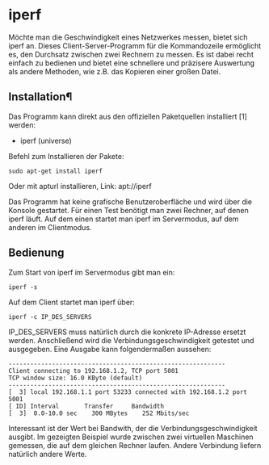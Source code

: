 # iperf

Möchte man die Geschwindigkeit eines Netzwerkes messen, bietet sich iperf an. Dieses Client-Server-Programm für die Kommandozeile ermöglicht es, den Durchsatz zwischen zwei Rechnern zu messen. 
Es ist dabei recht einfach zu bedienen und bietet eine schnellere und präzisere Auswertung als andere Methoden, wie z.B. das Kopieren einer großen Datei.

## Installation¶

Das Programm kann direkt aus den offiziellen Paketquellen installiert [1] werden:

+ iperf (universe)

Befehl zum Installieren der Pakete:
```
sudo apt-get install iperf 
```
Oder mit apturl installieren, Link: apt://iperf

Das Programm hat keine grafische Benutzeroberfläche und wird über die Konsole gestartet. Für einen Test benötigt man zwei Rechner, auf denen iperf läuft. 
Auf dem einen startet man iperf im Servermodus, auf dem anderen im Clientmodus.

## Bedienung

Zum Start von iperf im Servermodus gibt man ein:
```
iperf -s 
```
Auf dem Client startet man iperf über:
```
iperf -c IP_DES_SERVERS 
```
IP_DES_SERVERS muss natürlich durch die konkrete IP-Adresse ersetzt werden. Anschließend wird die Verbindungsgeschwindigkeit getestet und ausgegeben. Eine Ausgabe kann folgendermaßen aussehen:
```
------------------------------------------------------------
Client connecting to 192.168.1.2, TCP port 5001
TCP window size: 16.0 KByte (default)
------------------------------------------------------------
[  3] local 192.168.1.1 port 53233 connected with 192.168.1.2 port 5001
[ ID] Interval       Transfer     Bandwidth
[  3]  0.0-10.0 sec    300 MBytes    252 Mbits/sec
```
Interessant ist der Wert bei Bandwith, der die Verbindungsgeschwindigkeit ausgibt. Im gezeigten Beispiel wurde zwischen zwei virtuellen Maschinen gemessen, die auf dem gleichen Rechner laufen. Andere Verbindung liefern natürlich andere Werte.
